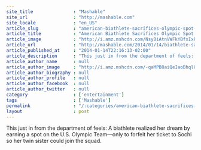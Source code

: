 ```yaml
---
site_title               : "Mashable"
site_url                 : "http://mashable.com"
site_locale              : "en_US"
article_slug             : "american-biathlete-sacrifices-olympic-spot-for-twin-sister"
article_title            : "American Biathlete Sacrifices Olympic Spot for Twin Sister"
article_image            : "http://i.amz.mshcdn.com/NsyBiAtnVWFkYBfxIxPLqXYFGWU=/1200x627/2014%2F01%2F14%2F30%2FBarnesTwins.c7d98.jpg"
article_url              : "http://mashable.com/2014/01/14/biathlete-sacrifice-twin-sister/"
article_published_at     : "2014-01-14T22:16:13-02:00"
article_description      : "This just in from the department of feels: A biathlete realized her dream by earning a spot on the U.S. Olympic Team—only to forfeit her ticket to Sochi so her twin sister could join the squad."
article_author_name      : null
article_author_image     : "http://i.amz.mshcdn.com/-qaMPB8aiQeIaoBhqlU0OLjA07A=/90x90/2016%2F09%2F15%2F63%2Fhttpsd2mhye01h4nj2n.cloudfront.netmediaZgkyMDE1LzA2.9814b.jpg"
article_author_biography : null
article_author_profile   : null
article_author_facebook  : null
article_author_twitter   : null
category                 : ['entertainment']
tags                     : ['Mashable']
permalink                : "/:categories/american-biathlete-sacrifices-olympic-spot-for-twin-sister/"
layout                   : post
---
```


This just in from the department of feels: A biathlete realized her dream by earning a spot on the U.S. Olympic Team—only to forfeit her ticket to Sochi so her twin sister could join the squad.
